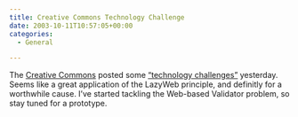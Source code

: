 ```yaml
---
title: Creative Commons Technology Challenge
date: 2003-10-11T10:57:05+00:00
categories:
  - General

---
```

The [Creative Commons][1] posted some [“technology challenges”][2] yesterday.
Seems like a great application of the LazyWeb principle, and definitly for a
worthwhile cause. I’ve started tackling the Web-based Validator problem, so stay
tuned for a prototype.


 [1]: http://www.creativecommons.org
 [2]: http://creativecommons.org/technology/challenges